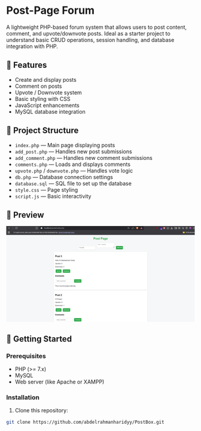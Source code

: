 # Post-Page Forum

A lightweight PHP-based forum system that allows users to post content, comment, and upvote/downvote posts. Ideal as a starter project to understand basic CRUD operations, session handling, and database integration with PHP.

## 🌟 Features

- Create and display posts
- Comment on posts
- Upvote / Downvote system
- Basic styling with CSS
- JavaScript enhancements
- MySQL database integration

## 📁 Project Structure

- `index.php` — Main page displaying posts
- `add_post.php` — Handles new post submissions
- `add_comment.php` — Handles new comment submissions
- `comments.php` — Loads and displays comments
- `upvote.php` / `downvote.php` — Handles vote logic
- `db.php` — Database connection settings
- `database.sql` — SQL file to set up the database
- `style.css` — Page styling
- `script.js` — Basic interactivity

## 📸 Preview
![screenshot](Preview.png)


## 🚀 Getting Started

### Prerequisites

- PHP (>= 7.x)
- MySQL
- Web server (like Apache or XAMPP)

### Installation

1. Clone this repository:

```bash
git clone https://github.com/abdelrahmanharidyy/PostBox.git

